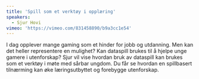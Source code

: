 ```yaml
---
title: 'Spill som et verktøy i opplæring'
speakers:
  - Sjur Hovi
vimeo: 'https://vimeo.com/831458890/b9a3cc1e54'
---
```


I dag opplever mange gaming som et hinder for jobb og utdanning. Men kan det heller representere en mulighet? Kan dataspill brukes til å hjelpe unge gamere i utenforskap? Sjur vil vise hvordan bruk av dataspill kan brukes som et verktøy i møte med sårbar ungdom. Du får se hvordan en spillbasert tilnærming kan øke læringsutbyttet og forebygge utenforskap.